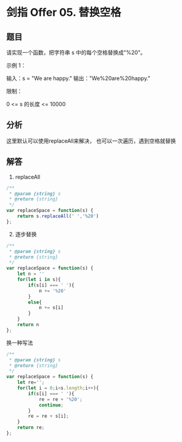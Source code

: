 # 剑指 Offer 05. 替换空格
## 题目
请实现一个函数，把字符串 s 中的每个空格替换成"%20"。

 

示例 1：

输入：s = "We are happy."
输出："We%20are%20happy."
 

限制：

0 <= s 的长度 <= 10000

## 分析
这里默认可以使用replaceAll来解决，
也可以一次遍历，遇到空格就替换

## 解答
1. replaceAll

```javascript
/**
 * @param {string} s
 * @return {string}
 */
var replaceSpace = function(s) {
    return s.replaceAll(' ','%20')
};
```

2. 逐步替换

```javascript
/**
 * @param {string} s
 * @return {string}
 */
var replaceSpace = function(s) {
    let n = ''
    for(let i in s){
        if(s[i] === ' '){
            n += '%20'
        }
        else{
            n += s[i]
        }
    }
    return n
};
```

换一种写法
```javascript
/**
 * @param {string} s
 * @return {string}
 */
var replaceSpace = function(s) {
    let re='';
    for(let i = 0;i<s.length;i++){
        if(s[i] === ' '){
            re = re + '%20';
            continue;
        }
        re = re + s[i];
    }
    return re;
};

```
